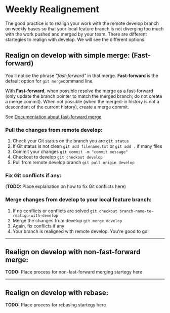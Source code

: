 # Weekly Realignement

The good practice is to realign your work with the remote develop branch on weekly bases so that your local feature branch is not diverging too much with the work pushed and merged by your team. There are different startegies to realign with develop. We will see the different options.

## Realign on develop with simple merge: (Fast-forward)

You’ll notice the phrase *"fast-forward"* in that merge. **Fast-forward** is the default option for `git merge`command line.

With **Fast-forward**, when possible resolve the merge as a fast-forward (only update the branch pointer to match the merged branch; do not create a merge commit). When not possible (when the merged-in history is not a descendant of the current history), create a merge commit.

See [Documentation about fast-forward merge](https://git-scm.com/docs/git-merge)

### Pull the changes from remote develop:
1. Check your Git status on the branch you are `git status`
2. If Git status is not clean `git add filename.txt` or `git add .` if many files
3. Commit your changes `git commit -m "commit message"`
4. Checkout to develop `git checkout develop`
5. Pull from remote develop branch `git pull origin develop`

### Fix Git conflicts if any:
(**TODO:** Place explanation on how to fix Git conflicts here)

### Merge changes from develop to your local feature branch:
1. If no conflicts or conflicts are solved `git checkout branch-name-to-realign-with-develop`
2. Merge the changes from develop `git merge develop`
3. Again, fix conflicts if any
4. Your branch is realigned with remote develop. You're good to go!

---

## Realign on develop with non-fast-forward merge:

**TODO:** Place process for non-fast-forward merging startegy here

---

## Realign on develop with rebase:

**TODO:** Place process for rebasing startegy here

